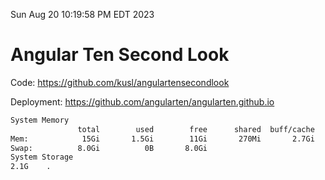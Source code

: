 Sun Aug 20 10:19:58 PM EDT 2023

# Angular Ten Second Look

Code: https://github.com/kusl/angulartensecondlook

Deployment: https://github.com/angularten/angularten.github.io

```bash
System Memory
               total        used        free      shared  buff/cache   available
Mem:            15Gi       1.5Gi        11Gi       270Mi       2.7Gi        13Gi
Swap:          8.0Gi          0B       8.0Gi
System Storage
2.1G	.
```
